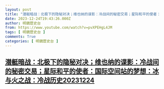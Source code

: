```yaml
---
layout: post
title: "潜艇暗战：北极下的隐秘对决；维也纳的谍影：冷战间的秘密交易；星际和平的使者：国际空间站的梦想：冰与火之战：冷战历史20231224"
date: 2023-12-24T19:43:26.000Z
author: 明鏡歷史台
from: https://www.youtube.com/watch?v=pvXPEHgL4JM
tags: [ 明鏡歷史台 ]
comments: True
categories: [ 明鏡歷史台 ]
---
```

<!--1703447006000-->
[潜艇暗战：北极下的隐秘对决；维也纳的谍影：冷战间的秘密交易；星际和平的使者：国际空间站的梦想：冰与火之战：冷战历史20231224](https://www.youtube.com/watch?v=pvXPEHgL4JM)
------

<div>

</div>
